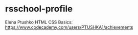 # rsschool-profile
Elena Ptushko
HTML CSS Basics: https://www.codecademy.com/users/PTUSHKA1/achievements
